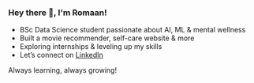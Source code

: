### Hey there 👋, I'm Romaan!

- BSc Data Science student passionate about AI, ML & mental wellness  
- Built a movie recommender, self-care website & more  
- Exploring internships & leveling up my skills  
- Let’s connect on [LinkedIn](https://www.linkedin.com/in/umm-e-romaan-shaikh-336921287)

Always learning, always growing!
<!--
**romaan665/romaan665** is a ✨ _special_ ✨ repository because its `README.md` (this file) appears on your GitHub profile.

Here are some ideas to get you started:

- 🔭 I’m currently working on ...
- 🌱 I’m currently learning ...
- 👯 I’m looking to collaborate on ...
- 🤔 I’m looking for help with ...
- 💬 Ask me about ...
- 📫 How to reach me: ...
- 😄 Pronouns: ...
- ⚡ Fun fact: ...
-->
